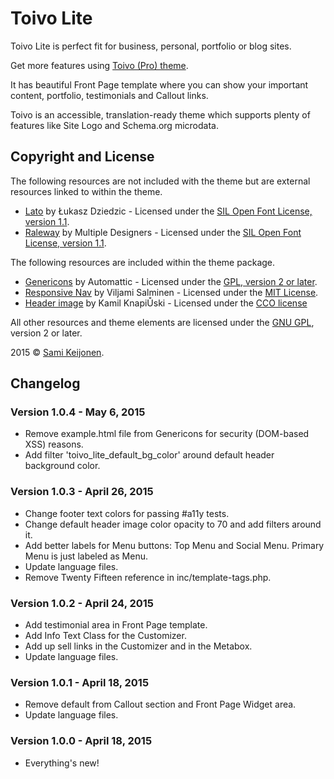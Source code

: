# Toivo Lite

Toivo Lite is perfect fit for business, personal, portfolio or blog sites.

Get more features using [Toivo (Pro) theme](https://foxland.fi/downloads/toivo/).

It has beautiful Front Page template where you can show your important content, portfolio, testimonials and Callout links.

Toivo is an accessible, translation-ready theme which supports plenty of features like Site Logo and Schema.org microdata.

## Copyright and License

The following resources are not included with the theme but are external resources linked to within the theme.

* [Lato](https://www.google.com/fonts/specimen/Lato) by Łukasz Dziedzic - Licensed under the [SIL Open Font License, version 1.1](http://scripts.sil.org/OFL).
* [Raleway](https://www.google.com/fonts/specimen/Raleway) by Multiple Designers - Licensed under the [SIL Open Font License, version 1.1](http://scripts.sil.org/OFL).

The following resources are included within the theme package.

* [Genericons](http://genericons.com/) by Automattic - Licensed under the [GPL, version 2 or later](http://www.gnu.org/licenses/old-licenses/gpl-2.0.html).
* [Responsive Nav](http://responsive-nav.com/) by Viljami Salminen - Licensed under the [MIT License](http://opensource.org/licenses/MIT).
* [Header image](http://www.pexels.com/photo/1214/) by Kamil KnapiŮski - Licensed under the [CCO license](https://creativecommons.org/publicdomain/zero/1.0/)

All other resources and theme elements are licensed under the [GNU GPL](http://www.gnu.org/licenses/old-licenses/gpl-2.0.html), version 2 or later.

2015 &copy; [Sami Keijonen](https://foxland.fi).

## Changelog

### Version 1.0.4 - May 6, 2015

* Remove example.html file from Genericons for security (DOM-based XSS) reasons.
* Add filter 'toivo_lite_default_bg_color' around default header background color.

### Version 1.0.3 - April 26, 2015

* Change footer text colors for passing #a11y tests.
* Change default header image color opacity to 70 and add filters around it.
* Add better labels for Menu buttons: Top Menu and Social Menu. Primary Menu is just labeled as Menu.
* Update language files.
* Remove Twenty Fifteen reference in inc/template-tags.php.

### Version 1.0.2 - April 24, 2015

* Add testimonial area in Front Page template.
* Add Info Text Class for the Customizer.
* Add up sell links in the Customizer and in the Metabox.
* Update language files.

### Version 1.0.1 - April 18, 2015

* Remove default from Callout section and Front Page Widget area.
* Update language files.

### Version 1.0.0 - April 18, 2015

* Everything's new!